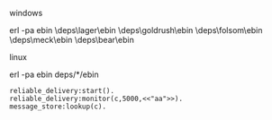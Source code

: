 
windows

erl -pa ebin \deps\lager\ebin \deps\goldrush\ebin \deps\folsom\ebin \deps\meck\ebin \deps\bear\ebin

linux

erl -pa ebin deps/*/ebin

```
reliable_delivery:start().
reliable_delivery:monitor(c,5000,<<"aa">>).
message_store:lookup(c).
```

